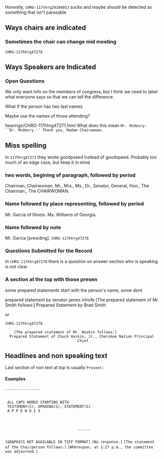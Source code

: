 Honestly, `CHRG-117shrg29104953` sucks and maybe
should be detected as something that isn't parseable

## Ways chairs are indicated

### Sometimes the chair can change mid meeting
`CHRG-117hhrg47278`

## Ways Speakers are Indicated

### Open Questions
We only want info on the members of congress, but I think we need
to label what everyone says so that we can tell the difference.

What if the person has two last names

Maybe use the names of those attending?

hearings/CHRG-117hhrg47271.html
What does this mean `Mr. McHenry. ``Dr. McHenry.'' Thank you, Madam Chairwoman.`

## Miss spelling
In `117hhrg47271` they wrote goodpseed instead of goodspeed. 
Probably too much of an edge case, but keep it in mind

### two words, begining of paragraph, followed by period

Chairman, Chairwoman, Mr., Mrs., Ms., Dr., Senator, General,
Hon.,
The Chairman., The CHAIRWOMAN.
 
### Name followed by place representing, followed by period
Mr. Garcia of Illinois.
Ms. Williams of Georgia.

### Name followed by note
Mr. Garcia [presiding].
`CHRG-117hhrg47278`

### Questions Submitted for the Record
In `CHRG-117hhrg47278` there is a question on answer section
who is speaking is not clear

### A section at the top with those presen
some prepared statements start with the person's name, some dont

prepared statement by senator james inhofe
[The prepared statement of Mr. Smith follows:]
Prepared Statement by Brad Smith

or

`CHRG-117hhrg47278`
```
    [The prepared statement of Mr. Hoskin follows:]
  Prepared Statement of Chuck Hoskin, Jr., Cherokee Nation Principal 
                                 Chief
```

## Headlines and non speaking text

Last section of non text at top is usually `Present:`

#### Examples
`----------------`
```

 ALL CAPS WORDS STARTING WITH
 TESTIMONY(S), OPENING(S), STATEMENT(S)
 A P P E N D I X


```

```

                                 ______
                                 
```
`[GRAPHICS NOT AVAILABLE IN TIFF FORMAT]`
`[No response.]`
`[The statement of the Chairperson follows:]`
`[Whereupon, at 1:27 p.m., the committee was adjourned.]`